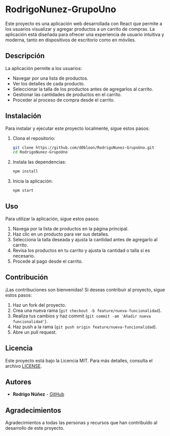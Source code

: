 # RodrigoNunez-GrupoUno

Este proyecto es una aplicación web desarrollada con React que permite a los usuarios visualizar y agregar productos a un carrito de compras. La aplicación está diseñada para ofrecer una experiencia de usuario intuitiva y moderna, tanto en dispositivos de escritorio como en móviles.

## Descripción

La aplicación permite a los usuarios:
- Navegar por una lista de productos.
- Ver los detalles de cada producto.
- Seleccionar la talla de los productos antes de agregarlos al carrito.
- Gestionar las cantidades de productos en el carrito.
- Proceder al proceso de compra desde el carrito.

## Instalación

Para instalar y ejecutar este proyecto localmente, sigue estos pasos:

1. Clona el repositorio:

    ```bash
    git clone https://github.com/d0bloon/RodrigoNunez-GrupoUno.git
    cd RodrigoNunez-GrupoUno
    ```

2. Instala las dependencias:

    ```bash
    npm install
    ```

3. Inicia la aplicación:

    ```bash
    npm start
    ```

## Uso

Para utilizar la aplicación, sigue estos pasos:

1. Navega por la lista de productos en la página principal.
2. Haz clic en un producto para ver sus detalles.
3. Selecciona la talla deseada y ajusta la cantidad antes de agregarlo al carrito.
4. Revisa los productos en tu carrito y ajusta la cantidad o talla si es necesario.
5. Procede al pago desde el carrito.

## Contribución

¡Las contribuciones son bienvenidas! Si deseas contribuir al proyecto, sigue estos pasos:

1. Haz un fork del proyecto.
2. Crea una nueva rama (`git checkout -b feature/nueva-funcionalidad`).
3. Realiza tus cambios y haz commit (`git commit -am 'Añadir nueva funcionalidad'`).
4. Haz push a la rama (`git push origin feature/nueva-funcionalidad`).
5. Abre un pull request.

## Licencia

Este proyecto está bajo la Licencia MIT. Para más detalles, consulta el archivo [LICENSE](LICENSE).

## Autores

- **Rodrigo Núñez** - [GitHub](https://github.com/d0bloon)

## Agradecimientos

Agradecimientos a todas las personas y recursos que han contribuido al desarrollo de este proyecto.

